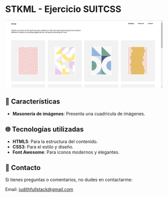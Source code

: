 # STKML - Ejercicio SUITCSS
![Portada del Proyecto](img/portadasuit.png)

## 🚀 Características

- **Masonería de imágenes**: Presenta una cuadrícula de imágenes.


## 🌐 Tecnologías utilizadas

- **HTML5**: Para la estructura del contenido.
- **CSS3**: Para el estilo y diseño.
- **Font Awesome**: Para iconos modernos y elegantes.

## 📧 Contacto
Si tienes preguntas o comentarios, no dudes en contactarme:

Email: judithfullstack@gmail.com
